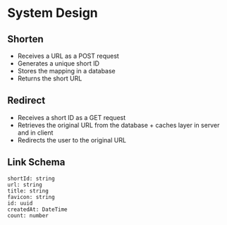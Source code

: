 # System Design

## Shorten

- Receives a URL as a POST request
- Generates a unique short ID
- Stores the mapping in a database
- Returns the short URL

## Redirect

- Receives a short ID as a GET request
- Retrieves the original URL from the database + caches layer in server and in client
- Redirects the user to the original URL

## Link Schema

```
shortId: string
url: string
title: string
favicon: string
id: uuid
createdAt: DateTime
count: number
```
